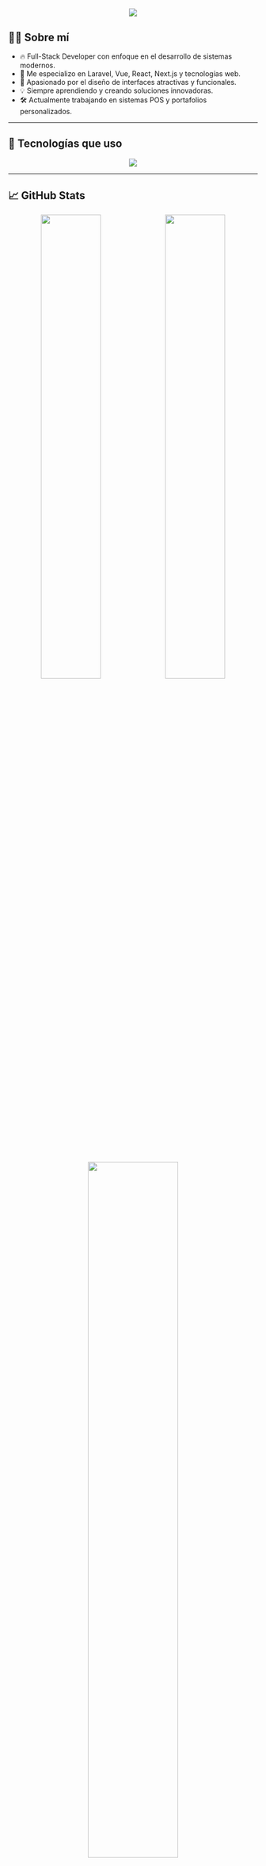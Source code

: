 <!-- Header con gradiente rojo vibrante a negro -->
<h1 align="center">
  <img src="https://capsule-render.vercel.app/api?type=waving&color=ff0000,000000&height=200&section=header&text=Raúl%20Andrés%20de%20la%20Rosa%20Gamboa%20|%20Full-Stack%20Developer&fontSize=35&fontColor=ffffff&animation=fadeIn" />
</h1>

## 👨‍💻 Sobre mí

- 🔥 Full-Stack Developer con enfoque en el desarrollo de sistemas modernos.
- 🧩 Me especializo en Laravel, Vue, React, Next.js y tecnologías web.
- 🌈 Apasionado por el diseño de interfaces atractivas y funcionales.
- 💡 Siempre aprendiendo y creando soluciones innovadoras.
- 🛠️ Actualmente trabajando en sistemas POS y portafolios personalizados.

---

## 🧰 Tecnologías que uso

<p align="center"> <a href="https://skillicons.dev"> <img src="https://skillicons.dev/icons?i=laravel,vue,react,nextjs,ts,astro,js,php,flutter,dart,mysql,css,tailwind&theme=dark&perline=6" /> </a> </p>

---

## 📈 GitHub Stats

<div align="center">
  <img src="https://github-readme-stats.vercel.app/api?username=XmetalHaxksX&show_icons=true&theme=radical&count_private=true&hide_border=true" width="49%" />
  <img src="https://github-readme-streak-stats.herokuapp.com?user=XmetalHaxksX&theme=radical&hide_border=true" width="49%" />
  <br />
  <img src="https://github-readme-stats.vercel.app/api/top-langs/?username=XmetalHaxksX&layout=compact&theme=radical&hide_border=true&langs_count=10" width="60%" />
</div>

---

<!-- Footer con gradiente inverso -->
<p align="center">
  <img src="https://capsule-render.vercel.app/api?type=waving&color=000000,ff0000&height=120&section=footer"/>
</p>
